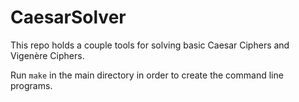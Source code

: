 # CaesarSolver
This repo holds a couple tools for solving basic Caesar Ciphers and Vigenère Ciphers.

Run `make` in the main directory in order to create the command line programs.